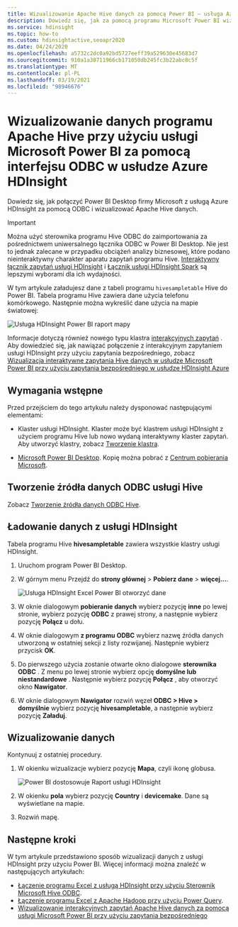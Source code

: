 ```yaml
---
title: Wizualizowanie Apache Hive danych za pomocą Power BI — usługa Azure HDInsight
description: Dowiedz się, jak za pomocą programu Microsoft Power BI wizualizować dane Hive przetwarzane przez usługę Azure HDInsight.
ms.service: hdinsight
ms.topic: how-to
ms.custom: hdinsightactive,seoapr2020
ms.date: 04/24/2020
ms.openlocfilehash: a5732c2dc0a92bd5727eeff39a529630e45683d7
ms.sourcegitcommit: 910a1a38711966cb171050db245fc3b22abc8c5f
ms.translationtype: MT
ms.contentlocale: pl-PL
ms.lasthandoff: 03/19/2021
ms.locfileid: "98946676"
---
```

# <a name="visualize-apache-hive-data-with-microsoft-power-bi-using-odbc-in-azure-hdinsight"></a>Wizualizowanie danych programu Apache Hive przy użyciu usługi Microsoft Power BI za pomocą interfejsu ODBC w usłudze Azure HDInsight

Dowiedz się, jak połączyć Power BI Desktop firmy Microsoft z usługą Azure HDInsight za pomocą ODBC i wizualizować Apache Hive danych.

> [!IMPORTANT]
> Można użyć sterownika programu Hive ODBC do zaimportowania za pośrednictwem uniwersalnego łącznika ODBC w Power BI Desktop. Nie jest to jednak zalecane w przypadku obciążeń analizy biznesowej, które podano nieinteraktywny charakter aparatu zapytań programu Hive. [Interaktywny łącznik zapytań usługi HDInsight](../interactive-query/apache-hadoop-connect-hive-power-bi-directquery.md) i [Łącznik usługi HDInsight Spark](/power-bi/spark-on-hdinsight-with-direct-connect) są lepszymi wyborami dla ich wydajności.

W tym artykule załadujesz dane z tabeli programu `hivesampletable` Hive do Power BI. Tabela programu Hive zawiera dane użycia telefonu komórkowego. Następnie można wykreślić dane użycia na mapie światowej:

![Usługa HDInsight Power BI raport mapy](./media/apache-hadoop-connect-hive-power-bi/hdinsight-power-bi-visualization.png)

Informacje dotyczą również nowego typu klastra [interakcyjnych zapytań](../interactive-query/apache-interactive-query-get-started.md) . Aby dowiedzieć się, jak nawiązać połączenie z interakcyjnym zapytaniem usługi HDInsight przy użyciu zapytania bezpośredniego, zobacz [Wizualizacja interaktywne zapytania Hive danych w usłudze Microsoft Power BI przy użyciu zapytania bezpośredniego w usłudze HDInsight Azure](../interactive-query/apache-hadoop-connect-hive-power-bi-directquery.md)

## <a name="prerequisites"></a>Wymagania wstępne

Przed przejściem do tego artykułu należy dysponować następującymi elementami:

* Klaster usługi HDInsight. Klaster może być klastrem usługi HDInsight z użyciem programu Hive lub nowo wydaną interaktywny klaster zapytań. Aby utworzyć klastry, zobacz [Tworzenie klastra](apache-hadoop-linux-tutorial-get-started.md).

* [Microsoft Power BI Desktop](https://powerbi.microsoft.com/desktop/). Kopię można pobrać z [Centrum pobierania Microsoft](https://www.microsoft.com/download/details.aspx?id=45331).

## <a name="create-hive-odbc-data-source"></a>Tworzenie źródła danych ODBC usługi Hive

Zobacz [Tworzenie źródła danych ODBC Hive](apache-hadoop-connect-excel-hive-odbc-driver.md#create-apache-hive-odbc-data-source).

## <a name="load-data-from-hdinsight"></a>Ładowanie danych z usługi HDInsight

Tabela programu Hive **hivesampletable** zawiera wszystkie klastry usługi HDInsight.

1. Uruchom program Power BI Desktop.

1. W górnym menu Przejdź do **strony głównej**  >  **Pobierz dane**  >  **więcej...**.

    ![Usługa HDInsight Excel Power BI otworzyć dane](./media/apache-hadoop-connect-hive-power-bi/hdinsight-power-bi-open-odbc.png)

1. W oknie dialogowym **pobieranie danych** wybierz pozycję **inne** po lewej stronie, wybierz pozycję **ODBC** z prawej strony, a następnie wybierz pozycję **Połącz** u dołu.

1. W oknie dialogowym **z programu ODBC** wybierz nazwę źródła danych utworzoną w ostatniej sekcji z listy rozwijanej. Następnie wybierz przycisk **OK**.

1. Do pierwszego użycia zostanie otwarte okno dialogowe **sterownika ODBC** . Z menu po lewej stronie wybierz opcję **domyślne lub niestandardowe** . Następnie wybierz pozycję **Połącz** , aby otworzyć okno **Nawigator**.

1. W oknie dialogowym **Nawigator** rozwiń węzeł **ODBC > Hive > domyślnie** wybierz pozycję **hivesampletable**, a następnie wybierz pozycję **Załaduj**.

## <a name="visualize-data"></a>Wizualizowanie danych

Kontynuuj z ostatniej procedury.

1. W okienku wizualizacje wybierz pozycję **Mapa**, czyli ikonę globusa.

    ![Power BI dostosowuje Raport usługi HDInsight](./media/apache-hadoop-connect-hive-power-bi/hdinsight-power-bi-customize.png)

1. W okienku **pola** wybierz pozycję **Country** i **devicemake**. Dane są wyświetlane na mapie.

1. Rozwiń mapę.

## <a name="next-steps"></a>Następne kroki

W tym artykule przedstawiono sposób wizualizacji danych z usługi HDInsight przy użyciu Power BI.  Więcej informacji można znaleźć w następujących artykułach:

* [Łączenie programu Excel z usługą HDInsight przy użyciu Sterownik Microsoft Hive ODBC](./apache-hadoop-connect-excel-hive-odbc-driver.md).
* [Łączenie programu Excel z Apache Hadoop przy użyciu Power Query](apache-hadoop-connect-excel-power-query.md).
* [Wizualizowanie interakcyjnych zapytań Apache Hive danych za pomocą usługi Microsoft Power BI przy użyciu zapytania bezpośredniego](../interactive-query/apache-hadoop-connect-hive-power-bi-directquery.md)